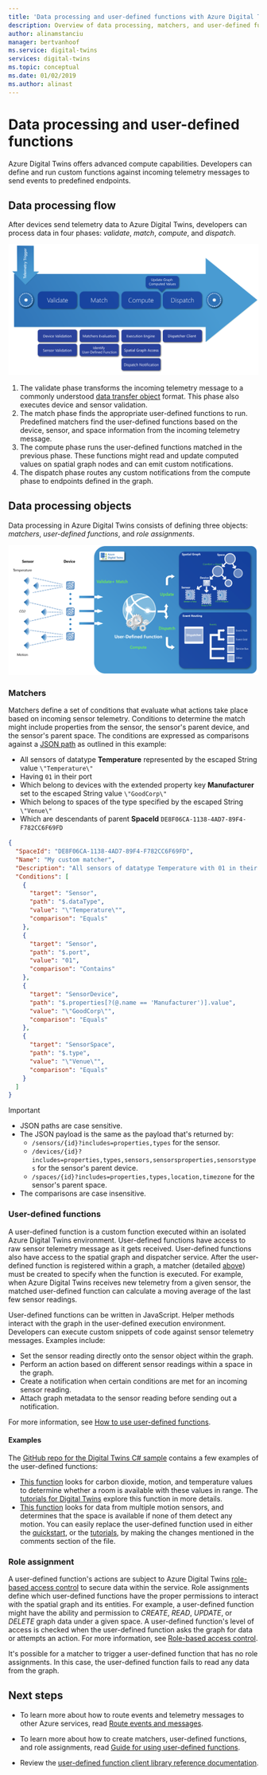 ```yaml
---
title: 'Data processing and user-defined functions with Azure Digital Twins| Microsoft Docs'
description: Overview of data processing, matchers, and user-defined functions with Azure Digital Twins.
author: alinamstanciu
manager: bertvanhoof
ms.service: digital-twins
services: digital-twins
ms.topic: conceptual
ms.date: 01/02/2019
ms.author: alinast
---
```


# Data processing and user-defined functions

Azure Digital Twins offers advanced compute capabilities. Developers can define and run custom functions against incoming telemetry messages to send events to predefined endpoints.

## Data processing flow

After devices send telemetry data to Azure Digital Twins, developers can process data in four phases: *validate*, *match*, *compute*, and *dispatch*.

![Azure Digital Twins data processing flow][1]

1. The validate phase transforms the incoming telemetry message to a commonly understood [data transfer object](https://docs.microsoft.com/aspnet/web-api/overview/data/using-web-api-with-entity-framework/part-5) format. This phase also executes device and sensor validation.
1. The match phase finds the appropriate user-defined functions to run. Predefined matchers find the user-defined functions based on the device, sensor, and space information from the incoming telemetry message.
1. The compute phase runs the user-defined functions matched in the previous phase. These functions might read and update computed values on spatial graph nodes and can emit custom notifications.
1. The dispatch phase routes any custom notifications from the compute phase to endpoints defined in the graph.

## Data processing objects

Data processing in Azure Digital Twins consists of defining three objects: *matchers*, *user-defined functions*, and *role assignments*.

![Azure Digital Twins data processing objects][2]

<div id="matcher"></div>

### Matchers

Matchers define a set of conditions that evaluate what actions take place based on incoming sensor telemetry. Conditions to determine the match might include properties from the sensor, the sensor's parent device, and the sensor's parent space. The conditions are expressed as comparisons against a [JSON path](http://jsonpath.com/) as outlined in this example:

- All sensors of datatype **Temperature** represented by the escaped String value `\"Temperature\"`
- Having `01` in their port
- Which belong to devices with the extended property key **Manufacturer** set to the escaped String value `\"GoodCorp\"`
- Which belong to spaces of the type specified by the escaped String `\"Venue\"`
- Which are descendants of parent **SpaceId** `DE8F06CA-1138-4AD7-89F4-F782CC6F69FD`

```JSON
{
  "SpaceId": "DE8F06CA-1138-4AD7-89F4-F782CC6F69FD",
  "Name": "My custom matcher",
  "Description": "All sensors of datatype Temperature with 01 in their port that belong to devices with the extended property key Manufacturer set to the value GoodCorp and that belong to spaces of type Venue that are somewhere below space Id DE8F06CA-1138-4AD7-89F4-F782CC6F69FD",
  "Conditions": [
    {
      "target": "Sensor",
      "path": "$.dataType",
      "value": "\"Temperature\"",
      "comparison": "Equals"
    },
    {
      "target": "Sensor",
      "path": "$.port",
      "value": "01",
      "comparison": "Contains"
    },
    {
      "target": "SensorDevice",
      "path": "$.properties[?(@.name == 'Manufacturer')].value",
      "value": "\"GoodCorp\"",
      "comparison": "Equals"
    },
    {
      "target": "SensorSpace",
      "path": "$.type",
      "value": "\"Venue\"",
      "comparison": "Equals"
    }
  ]
}
```

> [!IMPORTANT]
> - JSON paths are case sensitive.
> - The JSON payload is the same as the payload that's returned by:
>   - `/sensors/{id}?includes=properties,types` for the sensor.
>   - `/devices/{id}?includes=properties,types,sensors,sensorsproperties,sensorstypes` for the sensor's parent device.
>   - `/spaces/{id}?includes=properties,types,location,timezone` for the sensor's parent space.
> - The comparisons are case insensitive.

### User-defined functions

A user-defined function is a custom function executed within an isolated Azure Digital Twins environment. User-defined functions have access to raw sensor telemetry message as it gets received. User-defined functions also have access to the spatial graph and dispatcher service. After the user-defined function is registered within a graph, a matcher (detailed [above](#matcher)) must be created to specify when the function is executed. For example, when Azure Digital Twins receives new telemetry from a given sensor, the matched user-defined function can calculate a moving average of the last few sensor readings.

User-defined functions can be written in JavaScript. Helper methods interact with the graph in the user-defined execution environment. Developers can execute custom snippets of code against sensor telemetry messages. Examples include:

- Set the sensor reading directly onto the sensor object within the graph.
- Perform an action based on different sensor readings within a space in the graph.
- Create a notification when certain conditions are met for an incoming sensor reading.
- Attach graph metadata to the sensor reading before sending out a notification.

For more information, see [How to use user-defined functions](./how-to-user-defined-functions.md).


#### Examples

The [GitHub repo for the Digital Twins C# sample](https://github.com/Azure-Samples/digital-twins-samples-csharp/) contains a few examples of the user-defined functions:
- [This function](https://github.com/Azure-Samples/digital-twins-samples-csharp/blob/master/occupancy-quickstart/src/actions/userDefinedFunctions/availabilityForTutorial.js) looks for carbon dioxide, motion, and temperature values to determine whether a room is available with these values in range. The [tutorials for Digital Twins](tutorial-facilities-udf.md) explore this function in more details. 
- [This function](https://github.com/Azure-Samples/digital-twins-samples-csharp/blob/master/occupancy-quickstart/src/actions/userDefinedFunctions/multiplemotionsensors.js) looks for data from multiple motion sensors, and determines that the space is available if none of them detect any motion. You can easily replace the user-defined function used in either the [quickstart](quickstart-view-occupancy-dotnet.md), or the [tutorials](tutorial-facilities-setup.md), by making the changes mentioned in the comments section of the file. 



### Role assignment

A user-defined function's actions are subject to Azure Digital Twins [role-based access control](./security-role-based-access-control.md) to secure data within the service. Role assignments define which user-defined functions have the proper permissions to interact with the spatial graph and its entities. For example, a user-defined function might have the ability and permission to *CREATE*, *READ*, *UPDATE*, or *DELETE* graph data under a given space. A user-defined function's level of access is checked when the user-defined function asks the graph for data or attempts an action. For more information, see [Role-based access control](./security-create-manage-role-assignments.md).

It's possible for a matcher to trigger a user-defined function that has no role assignments. In this case, the user-defined function fails to read any data from the graph.

## Next steps

- To learn more about how to route events and telemetry messages to other Azure services, read [Route events and messages](./concepts-events-routing.md).

- To learn more about how to create matchers, user-defined functions, and role assignments, read [Guide for using user-defined functions](./how-to-user-defined-functions.md).

- Review the [user-defined function client library reference documentation](./reference-user-defined-functions-client-library.md).

<!-- Images -->
[1]: media/concepts/digital-twins-data-processing-flow.png
[2]: media/concepts/digital-twins-user-defined-functions.png
